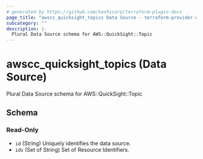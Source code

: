 ```yaml
---
# generated by https://github.com/hashicorp/terraform-plugin-docs
page_title: "awscc_quicksight_topics Data Source - terraform-provider-awscc"
subcategory: ""
description: |-
  Plural Data Source schema for AWS::QuickSight::Topic
---
```


# awscc_quicksight_topics (Data Source)

Plural Data Source schema for AWS::QuickSight::Topic



<!-- schema generated by tfplugindocs -->
## Schema

### Read-Only

- `id` (String) Uniquely identifies the data source.
- `ids` (Set of String) Set of Resource Identifiers.
